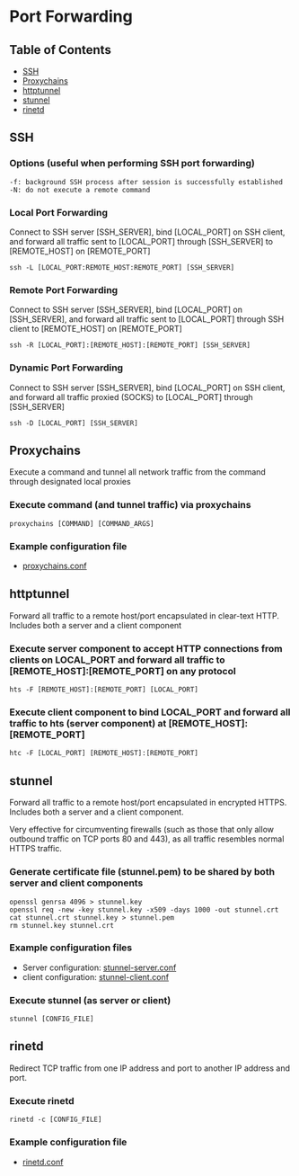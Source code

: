 # Port Forwarding

## Table of Contents
* [SSH](#ssh)
* [Proxychains](#proxychains)
* [httptunnel](#httptunnel)
* [stunnel](#stunnel)
* [rinetd](#rinetd)


## SSH

### Options (useful when performing SSH port forwarding)
```
-f: background SSH process after session is successfully established
-N: do not execute a remote command
```

### Local Port Forwarding
Connect to SSH server [SSH_SERVER], bind [LOCAL_PORT] on SSH client, and forward all traffic sent to [LOCAL_PORT] through [SSH_SERVER] to [REMOTE_HOST] on [REMOTE_PORT]
```
ssh -L [LOCAL_PORT:REMOTE_HOST:REMOTE_PORT] [SSH_SERVER]
```

### Remote Port Forwarding
Connect to SSH server [SSH_SERVER], bind [LOCAL_PORT] on [SSH_SERVER], and forward all traffic sent to [LOCAL_PORT] through SSH client to [REMOTE_HOST] on [REMOTE_PORT]
```
ssh -R [LOCAL_PORT]:[REMOTE_HOST]:[REMOTE_PORT] [SSH_SERVER]
```

### Dynamic Port Forwarding
Connect to SSH server [SSH_SERVER], bind [LOCAL_PORT] on SSH client, and forward all traffic proxied (SOCKS) to [LOCAL_PORT] through [SSH_SERVER]
```
ssh -D [LOCAL_PORT] [SSH_SERVER]
```


## Proxychains
Execute a command and tunnel all network traffic from the command through designated local proxies

### Execute command (and tunnel traffic) via proxychains
```
proxychains [COMMAND] [COMMAND_ARGS]
```

### Example configuration file
* [proxychains.conf](proxychains.conf)


## httptunnel
Forward all traffic to a remote host/port encapsulated in clear-text HTTP. Includes both a server and a client component

### Execute server component to accept HTTP connections from clients on LOCAL_PORT and forward all traffic to [REMOTE_HOST]:[REMOTE_PORT] on any protocol
```
hts -F [REMOTE_HOST]:[REMOTE_PORT] [LOCAL_PORT]
```

### Execute client component to bind LOCAL_PORT and forward all traffic to hts (server component) at [REMOTE_HOST]:[REMOTE_PORT]
```
htc -F [LOCAL_PORT] [REMOTE_HOST]:[REMOTE_PORT]
```


## stunnel
Forward all traffic to a remote host/port encapsulated in encrypted HTTPS. Includes both a server and a client component.

Very effective for circumventing firewalls (such as those that only allow outbound traffic on TCP ports 80 and 443), as all traffic resembles normal HTTPS traffic.

### Generate certificate file (stunnel.pem) to be shared by both server and client components
```
openssl genrsa 4096 > stunnel.key
openssl req -new -key stunnel.key -x509 -days 1000 -out stunnel.crt
cat stunnel.crt stunnel.key > stunnel.pem
rm stunnel.key stunnel.crt
```

### Example configuration files
* Server configuration: [stunnel-server.conf](stunnel-server.conf)
* client configuration: [stunnel-client.conf](stunnel-client.conf)

### Execute stunnel (as server or client)
```
stunnel [CONFIG_FILE]
```


## rinetd
Redirect TCP traffic from one IP address and port to another IP address and port.

### Execute rinetd
```
rinetd -c [CONFIG_FILE]
```

### Example configuration file
* [rinetd.conf](rinetd.conf)


